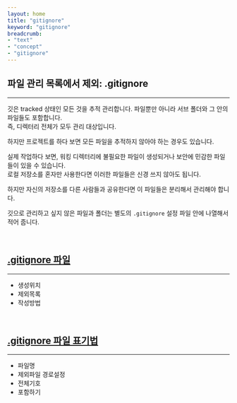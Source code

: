 ```yaml
---
layout: home
title: "gitignore"
keyword: "gitignore"
breadcrumb:
- "text"
- "concept"
- "gitignore"
---
```


## 파일 관리 목록에서 제외: .gitignore
---
깃은 tracked 상태인 모든 것을 추적 관리합니다. 파일뿐만 아니라 서브 폴더와 그 안의 파일들도 포함합니다.  
즉, 디렉터리 전체가 모두 관리 대상입니다.  

하지만 프로젝트를 하다 보면 모든 파일을 추적하지 않아야 하는 경우도 있습니다.  

실제 작업하다 보면, 워킹 디렉터리에 불필요한 파일이 생성되거나 보안에 민감한 파일들이 있을 수 있습니다.  
로컬 저장소를 혼자만 사용한다면 이러한 파일들은 신경 쓰지 않아도 됩니다.  

하지만 자신의 저장소를 다른 사람들과 공유한다면 이 파일들은 분리해서 관리해야 합니다.  

깃으로 관리하고 싶지 않은 파일과 폴더는 별도의 `.gitignore` 설정 파일 안에 나열해서 적어 줍니다.  

<br>

## [.gitignore 파일](file)
---
* 생성위치
* 제외목록
* 작성방법

<br>

## [.gitignore 파일 표기법](rule)
---
* 파일명
* 제외파일 경로설정
* 전체기호
* 포함하기

<br>